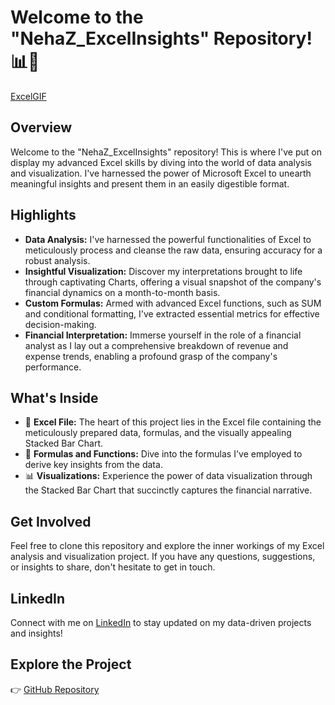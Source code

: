 # Welcome to the "NehaZ_ExcelInsights" Repository! 📊💼

[ExcelGIF](https://github.com/NehaZ2023/NehaZ_Excelinsights/assets/140937289/f43ed5c9-e0af-4d1e-8561-03200007fed9)

## Overview

Welcome to the "NehaZ_ExcelInsights" repository! This is where I've put on display my advanced Excel skills by diving into the world of data analysis and visualization. I've harnessed the power of Microsoft Excel to unearth meaningful insights and present them in an easily digestible format.

## Highlights

- **Data Analysis:** I've harnessed the powerful functionalities of Excel to meticulously process and cleanse the raw data, ensuring accuracy for a robust analysis.
- **Insightful Visualization:** Discover my interpretations brought to life through captivating Charts, offering a visual snapshot of the company's financial dynamics on a month-to-month basis.
- **Custom Formulas:** Armed with advanced Excel functions, such as SUM and conditional formatting, I've extracted essential metrics for effective decision-making.
- **Financial Interpretation:** Immerse yourself in the role of a financial analyst as I lay out a comprehensive breakdown of revenue and expense trends, enabling a profound grasp of the company's performance.

## What's Inside

- 📁 **Excel File:** The heart of this project lies in the Excel file containing the meticulously prepared data, formulas, and the visually appealing Stacked Bar Chart.
- 📄 **Formulas and Functions:** Dive into the formulas I've employed to derive key insights from the data.
- 📊 **Visualizations:** Experience the power of data visualization through the Stacked Bar Chart that succinctly captures the financial narrative.

## Get Involved

Feel free to clone this repository and explore the inner workings of my Excel analysis and visualization project. If you have any questions, suggestions, or insights to share, don't hesitate to get in touch.

## LinkedIn

Connect with me on [LinkedIn](https://www.linkedin.com/in/nehazul-l-99936a1a7/) to stay updated on my data-driven projects and insights!

## Explore the Project

👉 [GitHub Repository](https://github.com/NehaZ2023/NehaZ_ExcelInsights)

